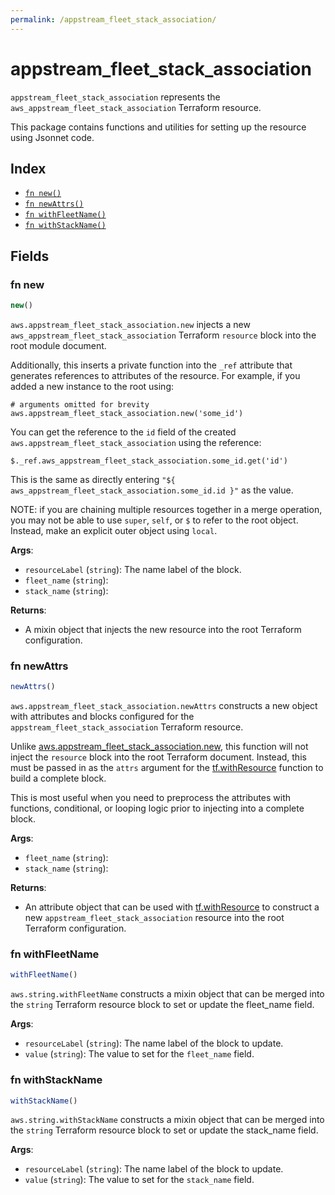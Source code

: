 ```yaml
---
permalink: /appstream_fleet_stack_association/
---
```


# appstream_fleet_stack_association

`appstream_fleet_stack_association` represents the `aws_appstream_fleet_stack_association` Terraform resource.



This package contains functions and utilities for setting up the resource using Jsonnet code.


## Index

* [`fn new()`](#fn-new)
* [`fn newAttrs()`](#fn-newattrs)
* [`fn withFleetName()`](#fn-withfleetname)
* [`fn withStackName()`](#fn-withstackname)

## Fields

### fn new

```ts
new()
```


`aws.appstream_fleet_stack_association.new` injects a new `aws_appstream_fleet_stack_association` Terraform `resource`
block into the root module document.

Additionally, this inserts a private function into the `_ref` attribute that generates references to attributes of the
resource. For example, if you added a new instance to the root using:

    # arguments omitted for brevity
    aws.appstream_fleet_stack_association.new('some_id')

You can get the reference to the `id` field of the created `aws.appstream_fleet_stack_association` using the reference:

    $._ref.aws_appstream_fleet_stack_association.some_id.get('id')

This is the same as directly entering `"${ aws_appstream_fleet_stack_association.some_id.id }"` as the value.

NOTE: if you are chaining multiple resources together in a merge operation, you may not be able to use `super`, `self`,
or `$` to refer to the root object. Instead, make an explicit outer object using `local`.

**Args**:
  - `resourceLabel` (`string`): The name label of the block.
  - `fleet_name` (`string`): 
  - `stack_name` (`string`): 

**Returns**:
- A mixin object that injects the new resource into the root Terraform configuration.


### fn newAttrs

```ts
newAttrs()
```


`aws.appstream_fleet_stack_association.newAttrs` constructs a new object with attributes and blocks configured for the `appstream_fleet_stack_association`
Terraform resource.

Unlike [aws.appstream_fleet_stack_association.new](#fn-appstreamfleetstackassociationnew), this function will not inject the `resource`
block into the root Terraform document. Instead, this must be passed in as the `attrs` argument for the
[tf.withResource](https://github.com/tf-libsonnet/core/tree/main/docs#fn-withresource) function to build a complete block.

This is most useful when you need to preprocess the attributes with functions, conditional, or looping logic prior to
injecting into a complete block.

**Args**:
  - `fleet_name` (`string`): 
  - `stack_name` (`string`): 

**Returns**:
  - An attribute object that can be used with [tf.withResource](https://github.com/tf-libsonnet/core/tree/main/docs#fn-withresource) to construct a new `appstream_fleet_stack_association` resource into the root Terraform configuration.


### fn withFleetName

```ts
withFleetName()
```

`aws.string.withFleetName` constructs a mixin object that can be merged into the `string`
Terraform resource block to set or update the fleet_name field.



**Args**:
  - `resourceLabel` (`string`): The name label of the block to update.
  - `value` (`string`): The value to set for the `fleet_name` field.


### fn withStackName

```ts
withStackName()
```

`aws.string.withStackName` constructs a mixin object that can be merged into the `string`
Terraform resource block to set or update the stack_name field.



**Args**:
  - `resourceLabel` (`string`): The name label of the block to update.
  - `value` (`string`): The value to set for the `stack_name` field.

